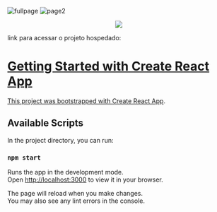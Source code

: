 ![fullpage](https://user-images.githubusercontent.com/94073563/167323003-2a922a73-ea3b-4ae7-8dbb-d53705336825.jpg)
![page2](https://user-images.githubusercontent.com/94073563/167323006-209fe514-6c49-4778-a2be-967e0d04ec03.jpg)

<div align="center">
<img src="https://user-images.githubusercontent.com/94073563/167323520-7570a177-781a-449b-aaa8-34583b266696.jpg" width="auto" />
</div>

link para acessar o projeto hospedado: <a href="https://netflix-clone-a62ea.web.app" target="_blank"/>

# Getting Started with Create React App

This project was bootstrapped with [Create React App](https://github.com/facebook/create-react-app).

## Available Scripts

In the project directory, you can run:

### `npm start`

Runs the app in the development mode.\
Open [http://localhost:3000](http://localhost:3000) to view it in your browser.

The page will reload when you make changes.\
You may also see any lint errors in the console.
